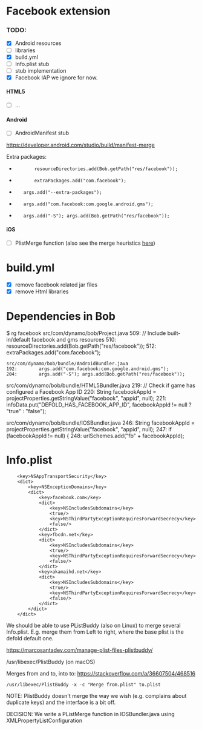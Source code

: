# Facebook extension

### TODO:

- [x] Android resources
- [ ] libraries
- [x] build.yml
- [ ] Info.plist stub
- [ ] stub implementation
- [x] Facebook IAP we ignore for now.

#### HTML5
- [ ] ...

#### Android

- [ ] AndroidManifest stub

https://developer.android.com/studio/build/manifest-merge

Extra packages:
-            resourceDirectories.add(Bob.getPath("res/facebook"));
-            extraPackages.add("com.facebook");
-        args.add("--extra-packages");
-        args.add("com.facebook:com.google.android.gms");
-        args.add("-S"); args.add(Bob.getPath("res/facebook"));

#### iOS
- [ ] PlistMerge function (also see the merge heuristics [here](https://developer.android.com/studio/build/manifest-merge#merge_conflict_heuristics))

# build.yml

- [x] remove facebook related jar files
- [x] remove Html libraries

# Dependencies in Bob

$ rg facebook
	src/com/dynamo/bob/Project.java
	509:            // Include built-in/default facebook and gms resources
	510:            resourceDirectories.add(Bob.getPath("res/facebook"));
	512:            extraPackages.add("com.facebook");

	src/com/dynamo/bob/bundle/AndroidBundler.java
	192:        args.add("com.facebook:com.google.android.gms");
	204:        args.add("-S"); args.add(Bob.getPath("res/facebook"));

src/com/dynamo/bob/bundle/HTML5Bundler.java
219:        // Check if game has configured a Facebook App ID
220:        String facebookAppId = projectProperties.getStringValue("facebook", "appid", null);
221:        infoData.put("DEFOLD_HAS_FACEBOOK_APP_ID", facebookAppId != null ? "true" : "false");

src/com/dynamo/bob/bundle/IOSBundler.java
246:        String facebookAppId = projectProperties.getStringValue("facebook", "appid", null);
247:        if (facebookAppId != null) {
248:            urlSchemes.add("fb" + facebookAppId);

# Info.plist

        <key>NSAppTransportSecurity</key>
        <dict>
            <key>NSExceptionDomains</key>
            <dict>
                <key>facebook.com</key>
                <dict>
                    <key>NSIncludesSubdomains</key>
                    <true/>
                    <key>NSThirdPartyExceptionRequiresForwardSecrecy</key>
                    <false/>
                </dict>
                <key>fbcdn.net</key>
                <dict>
                    <key>NSIncludesSubdomains</key>
                    <true/>
                    <key>NSThirdPartyExceptionRequiresForwardSecrecy</key>
                    <false/>
                </dict>
                <key>akamaihd.net</key>
                <dict>
                    <key>NSIncludesSubdomains</key>
                    <true/>
                    <key>NSThirdPartyExceptionRequiresForwardSecrecy</key>
                    <false/>
                </dict>
            </dict>
        </dict>

We should be able to use PListBuddy (also on Linux) to merge several Info.plist.
E.g. merge them from Left to right, where the base plist is the defold default one.

https://marcosantadev.com/manage-plist-files-plistbuddy/

/usr/libexec/PlistBuddy (on macOS)

Merges from and to, into to:
https://stackoverflow.com/a/36607504/468516

	/usr/libexec/PlistBuddy -x -c "Merge from.plist" to.plist

NOTE: PlistBuddy doesn't merge the way we wish (e.g. complains about duplicate keys)
and the interface is a bit off.

DECISION: We write a PListMerge function in IOSBundler.java using XMLPropertyListConfiguration
